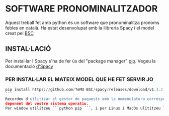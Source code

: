 # SOFTWARE PRONOMINALITZADOR

Aquest treball fet amb python és un software que pronominalitza pronoms febles en català.
Ha estat desenvolupat amb la llibreria Spacy i el model creat pel [BSC](https://github.com/TeMU-BSC/spacy)

## INSTAL·LACIÓ

Per instal·lar l'Spacy s'ha de fer ús del "package manager" [pip](https://pip.pypa.io/en/stable/).
Vegeu la documentació [d'Spacy](https://spacy.io/usage)

### PER INSTAL·LAR EL MATEIX MODEL QUE HE FET SERVIR JO
```python
pip install https://github.com/TeMU-BSC/spacy/releases/download/v1.3.2.3/ca_base_web_trf-3.2.3-py3-none-any.whl
´´´
Recordeu d'utlitizar el gestor de paquests amb la nomenclatura corresponent
depenent del vostre sistema operatiu. 
Per window utilitzeu ```python pip ´´´, i per Linux i MacOs ulititzeu ```python pip3´´´
